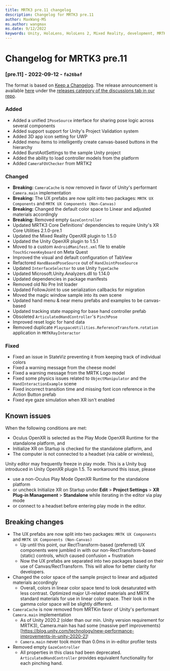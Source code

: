 ```yaml
---
title: MRTK3 pre.11 changelog
description: Changelog for MRTK3 pre.11
author: MaxWang-MS
ms.author: wangmax
ms.date: 9/12/2022
keywords: Unity, HoloLens, HoloLens 2, Mixed Reality, development, MRTK, MRTK3, MRTK3 preview, MRTK3 public preview, changelog, MRTK3 changelog
---
```


# Changelog for MRTK3 pre.11

### [pre.11] - 2022-09-12 - `fa26baf`
The format is based on [Keep a Changelog](https://keepachangelog.com/en/1.0.0/). The release announcement is available [here](https://github.com/microsoft/MixedRealityToolkit-Unity/discussions/...............) under the [releases category of the discussions tab in our repo](https://github.com/microsoft/MixedRealityToolkit-Unity/discussions/categories/releases).

### Added
- Added a unified `IPoseSource` interface for sharing pose logic across several components
- Added support support for Unity's Project Validation system
- Added 3D app icon setting for UWP
- Added menu items to intelligently create canvas-based buttons in the hierarchy
- Added BurstAotSettings to the sample Unity project
- Added the ability to load controller models from the platform
- Added `CameraFOVChecker` from MRTK2

### Changed
- **Breaking:** `CameraCache` is now removed in favor of Unity's performant `Camera.main` implementation
- **Breaking:** The UX prefabs are now split into two packages: `MRTK UX Components` and `MRTK UX Components (Non-Canvas)`
- **Breaking:** Changed the default color space to Linear and adjusted materials accordingly
- **Breaking:** Removed empty `GazeController`
- Updated MRTK3 Core Definitions' dependencies to require Unity's XR Core Utilities 2.1.0-pre.1
- Updated the Mixed Reality OpenXR plugin to 1.5.0
- Updated the Unity OpenXR plugin to 1.5.1
- Moved to a custom `AndroidManifest.xml` file to enable `TouchScreenKeyboard` on Meta Quest
- Improved the visual and default configuration of TabView
- Refactored `HandBasedPoseSource` out of `HandJointPoseSource`
- Updated `InterfaceSelector` to use Unity `TypeCache`
- Updated Microsoft.Unity.Analyzers.dll to 1.14.0
- Updated dependencies in package manifests
- Removed old No Pre Init loader
- Updated FollowJoint to use serialization callbacks for migration
- Moved the magic window sample into its own scene
- Updated hand menu & near menu prefabs and examples to be canvas-based
- Updated tracking state mapping for base hand controller prefab
- Obsoleted `ArticulatedHandController`'s `PinchPose`
- Improved reset logic for hand data
- Removed duplicate `PlayspaceUtilities.ReferenceTransform.rotation` application in `MRTKRayInteractor`

### Fixed
- Fixed an issue in StateViz preventing it from keeping track of individual colors
- Fixed a warning message from the cheese model
- Fixed a warning message from the MRTK Logo model
- Fixed some physics issues related to `ObjectManipulator` and the `HandInteractionExample` scene
- Fixed incorrect transition time and missing font icon reference in the Action Button prefab
- Fixed eye gaze simulation when XR isn't enabled

## Known issues

When the following conditions are met:
- Oculus OpenXR is selected as the Play Mode OpenXR Runtime for the standalone platform, and
- Initialize XR on Startup is checked for the standalone platform, and
- The computer is not connected to a headset (via cable or wireless),

Unity editor may frequently freeze in play mode. This is a Unity bug introduced in Unity OpenXR plugin 1.5.
To workaround this issue, please
- use a non-Oculus Play Mode OpenXR Runtime for the standalone platform
- or uncheck Initialize XR on Startup under **Edit** > **Project Settings** > **XR Plug-in Management** > **Standalone** while iterating in the editor via play mode
- or connect to a headset before entering play mode in the editor.

## Breaking changes

- The UX prefabs are now split into two packages: `MRTK UX Components` and `MRTK UX Components (Non-Canvas)`
    - Up until this point, our RectTransform-based (preferred) UX components were jumbled in with our non-RectTransform-based (static) controls, which caused confusion + frustration
    - Now the UX prefabs are separated into two packages based on their use of Canvas/RectTransform. This will allow for better clarity for developers.
- Changed the color space of the sample project to linear and adjusted materials accordingly
    - Overall, colors in linear color space tend to look desaturated with less contrast. Optimized major UI-related materials and MRTK standard materials for use in linear color space. Their look in the gamma color space will be slightly different.
- `CameraCache` is now removed from MRTKin favor of Unity's performant `Camera.main` implementation
    - As of Unity 2020.2 (older than our min. Unity version requirement for MRTK3), Camera.main has had some (massive perf improvements)[https://blog.unity.com/technology/new-performance-improvements-in-unity-2020-2]!
    - `Camera.main` never took more than 0.0ms in in-editor profiler tests
- Removed empty `GazeController`
    - All properties in this class had been deprecated. `ArticulatedHandController` provides equivalent functionality for each pinching hand.
